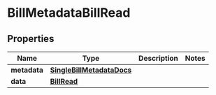 

# BillMetadataBillRead


## Properties

| Name | Type | Description | Notes |
|------------ | ------------- | ------------- | -------------|
|**metadata** | [**SingleBillMetadataDocs**](SingleBillMetadataDocs.md) |  |  |
|**data** | [**BillRead**](BillRead.md) |  |  |



